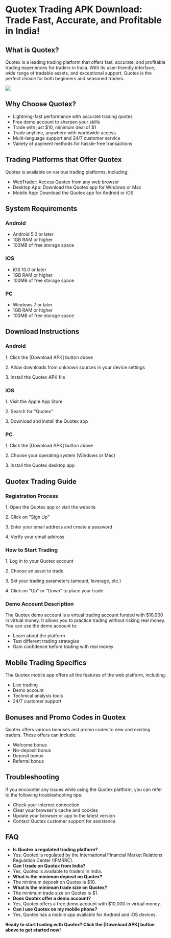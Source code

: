 # Quotex Trading APK Download: Trade Fast, Accurate, and Profitable in India!

## What is Quotex?

Quotex is a leading trading platform that offers fast, accurate, and
profitable trading experiences for traders in India. With its
user-friendly interface, wide range of tradable assets, and exceptional
support, Quotex is the perfect choice for both beginners and seasoned
traders.

[![](https://static.quotex.io/files/10_en/300_250.jpg)](https://traff.sbs/brokerqxlid)

## Why Choose Quotex?

-   Lightning-fast performance with accurate trading quotes
-   Free demo account to sharpen your skills
-   Trade with just \$10, minimum deal of \$1
-   Trade anytime, anywhere with worldwide access
-   Multi-language support and 24/7 customer service
-   Variety of payment methods for hassle-free transactions

## Trading Platforms that Offer Quotex

Quotex is available on various trading platforms, including:

-   WebTrader: Access Quotex from any web browser
-   Desktop App: Download the Quotex app for Windows or Mac
-   Mobile App: Download the Quotex app for Android or iOS

## System Requirements

### Android

-   Android 5.0 or later
-   1GB RAM or higher
-   100MB of free storage space

### iOS

-   iOS 10.0 or later
-   1GB RAM or higher
-   100MB of free storage space

### PC

-   Windows 7 or later
-   1GB RAM or higher
-   100MB of free storage space

## Download Instructions

### Android

1\. Click the \[Download APK\] button above

2\. Allow downloads from unknown sources in your device settings

3\. Install the Quotex APK file

### iOS

1\. Visit the Apple App Store

2\. Search for "Quotex"

3\. Download and install the Quotex app

### PC

1\. Click the \[Download APK\] button above

2\. Choose your operating system (Windows or Mac)

3\. Install the Quotex desktop app

## Quotex Trading Guide

### Registration Process

1\. Open the Quotex app or visit the website

2\. Click on "Sign Up"

3\. Enter your email address and create a password

4\. Verify your email address

### How to Start Trading

1\. Log in to your Quotex account

2\. Choose an asset to trade

3\. Set your trading parameters (amount, leverage, etc.)

4\. Click on "Up" or "Down" to place your trade

### Demo Account Description

The Quotex demo account is a virtual trading account funded with
\$10,000 in virtual money. It allows you to practice trading without
risking real money. You can use the demo account to:

-   Learn about the platform
-   Test different trading strategies
-   Gain confidence before trading with real money

## Mobile Trading Specifics

The Quotex mobile app offers all the features of the web platform,
including:

-   Live trading
-   Demo account
-   Technical analysis tools
-   24/7 customer support

## Bonuses and Promo Codes in Quotex

Quotex offers various bonuses and promo codes to new and existing
traders. These offers can include:

-   Welcome bonus
-   No-deposit bonus
-   Deposit bonus
-   Referral bonus

## Troubleshooting

If you encounter any issues while using the Quotex platform, you can
refer to the following troubleshooting tips:

-   Check your internet connection
-   Clear your browser\'s cache and cookies
-   Update your browser or app to the latest version
-   Contact Quotex customer support for assistance

## FAQ

-   **Is Quotex a regulated trading platform?**
-   Yes, Quotex is regulated by the International Financial Market
    Relations Regulation Center (IFMRRC).
-   **Can I trade on Quotex from India?**
-   Yes, Quotex is available to traders in India.
-   **What is the minimum deposit on Quotex?**
-   The minimum deposit on Quotex is \$10.
-   **What is the minimum trade size on Quotex?**
-   The minimum trade size on Quotex is \$1.
-   **Does Quotex offer a demo account?**
-   Yes, Quotex offers a free demo account with \$10,000 in virtual
    money.
-   **Can I use Quotex on my mobile phone?**
-   Yes, Quotex has a mobile app available for Android and iOS devices.

**Ready to start trading with Quotex? Click the \[Download APK\] button
above to get started now!**

